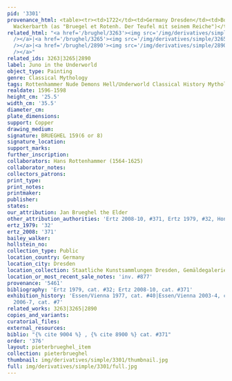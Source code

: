 ```yaml
---
pid: '3301'
provenance_html: <table><tr><td>1722</td><td>Germany Dresden</td><td>Bought by Graf
  Wackerbarth (as "Bruegel et Rotenh. Der Teufel mit seinem Reiche")</td></tr></table>
related_html: "<a href='/brughel/3263'><img src='/img/derivatives/simple/3263/thumbnail.jpg'
  /></a>|<a href='/brughel/3265'><img src='/img/derivatives/simple/3265/thumbnail.jpg'
  /></a>|<a href='/brughel/2890'><img src='/img/derivatives/simple/2890/thumbnail.jpg'
  /></a>"
related_ids: 3263|3265|2890
label: Juno in the Underworld
object_type: Painting
genre: Classical Mythology
tags: Rottenhammer Nude Demons Hell/Underworld Classical History Mythological
realdate: 1596-1598
height_cm: '25.5'
width_cm: '35.5'
diameter_cm: 
plate_dimensions: 
support: Copper
drawing_medium: 
signature: BRUEGHEL 159(6 or 8)
signature_location: 
support_marks: 
further_inscription: 
collaborators: Hans Rottenhammer (1564-1625)
collaborator_notes: 
collectors_patrons: 
print_type: 
print_notes: 
printmaker: 
publisher: 
states: 
our_attribution: Jan Brueghel the Elder
other_attribution_authorities: 'Ertz 2008-10, #371, Ertz 1979, #32, Honig database'
ertz_1979: '32'
ertz_2008: '371'
bailey_walker: 
hollstein_no: 
collection_type: Public
location_country: Germany
location_city: Dresden
location_collection: Staatliche Kunstsammlungen Dresden, Gemäldegalerie Alte Meister
location_or_most_recent_sale_notes: 'inv. #877'
provenance: '5461'
bibliography: 'Ertz 1979, cat. #32; Ertz 2008-10, cat. #371'
exhibition_history: 'Essen/Vienna 1977, cat. #40|Essen/Vienna 2003-4, cat. #114|Hamm
  2006-7, cat. #7'
related_works: 3263|3265|2890
copies_and_variants: 
curatorial_files: 
external_resources: 
biblio: "{% cite 9004 %} , {% cite 8900 %} cat. #371"
order: '376'
layout: pieterbrueghel_item
collection: pieterbrueghel
thumbnail: img/derivatives/simple/3301/thumbnail.jpg
full: img/derivatives/simple/3301/full.jpg
---
```

